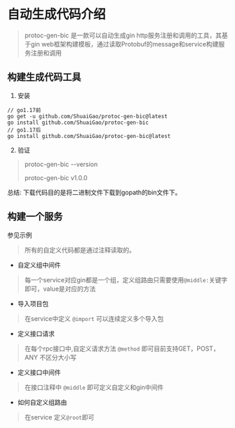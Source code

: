 # 自动生成代码介绍

> protoc-gen-bic 是一款可以自动生成gin http服务注册和调用的工具，其基于gin web框架构建模板，通过读取Protobuf的message和service构建服务注册和调用

## 构建生成代码工具

1. 安装
```git
// go1.17前
go get -u github.com/ShuaiGao/protoc-gen-bic@latest
go install github.com/ShuaiGao/protoc-gen-bic
// go1.17后
go install github.com/ShuaiGao/protoc-gen-bic@latest
```
2. 验证
> protoc-gen-bic --version
> 
> protoc-gen-bic v1.0.0

总结: 下载代码目的是将二进制文件下载到gopath的bin文件下。

## 构建一个服务

参见示例

> 所有的自定义代码都是通过注释读取的。

- 自定义组中间件
> 每一个service对应gin都是一个组，定义组路由只需要使用`@middle:`关键字即可，value是对应的方法
- 导入项目包
> 在service中定义 `@import` 可以连续定义多个导入包

- 定义接口请求

> 在每个rpc接口中,自定义请求方法 `@method` 即可目前支持GET，POST，ANY 不区分大小写

- 定义接口中间件
> 在接口注释中 `@middle` 即可定义自定义和gin中间件

- 如何自定义组路由

> 在service 定义`@root`即可

